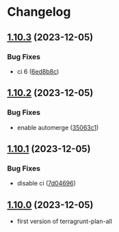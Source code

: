 # Changelog

## [1.10.3](https://github.com/Fenikks/gh-actions-terragrunt/compare/v1.10.2...v1.10.3) (2023-12-05)


### Bug Fixes

* ci 6 ([6ed8b8c](https://github.com/Fenikks/gh-actions-terragrunt/commit/6ed8b8cb89c5e3cb8400222fa5cdc23020217b7f))

## [1.10.2](https://github.com/Fenikks/gh-actions-terragrunt/compare/v1.10.1...v1.10.2) (2023-12-05)


### Bug Fixes

* enable  automerge ([35063c1](https://github.com/Fenikks/gh-actions-terragrunt/commit/35063c132ab39382e77b22c1bccafcaeba7eb0da))

## [1.10.1](https://github.com/Fenikks/gh-actions-terragrunt/compare/v1.10.0...v1.10.1) (2023-12-05)


### Bug Fixes

* disable ci ([7d04696](https://github.com/Fenikks/gh-actions-terragrunt/commit/7d046961b5ad106cfd4e1c03ae874bcd07a3c87b))

## [1.10.0](https://github.com/Fenikks/gh-actions-terragrunt/compare/v6.1.0...v1.10.0) (2023-12-05)

* first version of terragrunt-plan-all
